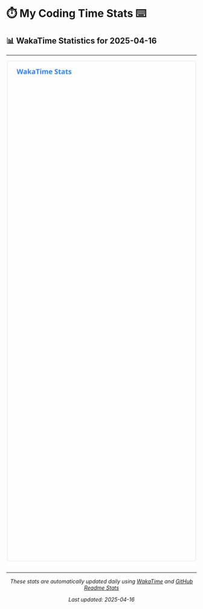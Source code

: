 # ⏱️ My Coding Time Stats ⌨️

## 📊 WakaTime Statistics for 2025-04-16

---

<div align="center">

<img src="./images/wakatime-stats-2025-04-16.svg" alt="WakaTime Stats" width="500">

</div>

---

<div align="center">

*These stats are automatically updated daily using [WakaTime](https://wakatime.com) and [GitHub Readme Stats](https://github.com/anuraghazra/github-readme-stats)*

*Last updated: 2025-04-16*
</div>
